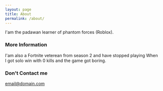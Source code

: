 ```yaml
---
layout: page
title: About
permalink: /about/
---
```


I'am the padawan learner of phantom forces (Roblox).

### More Information

I'am also a Fortnite veterean from season 2 and have stopped playing When I got solo win with 0 kills
and the game got boring.

### Don't Contact me

[email@domain.com](mailto:email@domain.com)
